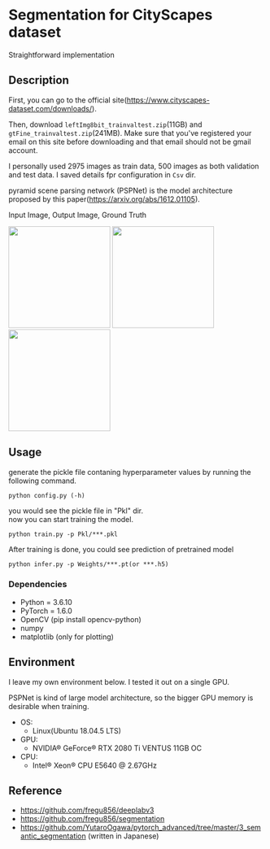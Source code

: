 # Segmentation for CityScapes dataset

Straightforward implementation

## Description
  
First, you can go to the official site(https://www.cityscapes-dataset.com/downloads/).
  
Then, download `leftImg8bit_trainvaltest.zip`(11GB) and `gtFine_trainvaltest.zip`(241MB). Make sure that you've registered your email on this site before downloading and that email should not be gmail account. 

I personally used 2975 images as train data, 500 images as both validation and test data. I saved details fpr configuration in `Csv` dir. 

pyramid scene parsing network (PSPNet) is the model architecture proposed by this paper(https://arxiv.org/abs/1612.01105).

Input Image, Output Image, Ground Truth

  
<img src="https://user-images.githubusercontent.com/51239551/98388785-8ac0b380-2096-11eb-8a61-44401b1ec8b6.png" width="200"/> <img src="https://user-images.githubusercontent.com/51239551/98388903-af1c9000-2096-11eb-88bf-fd5ce39b1d2c.png" width="200"/> <img src="https://user-images.githubusercontent.com/51239551/98388922-b5ab0780-2096-11eb-920b-f768001eb05e.png" width="200"/>

## Usage
  
generate the pickle file contaning hyperparameter values by running the following command.

```
python config.py (-h)
```

you would see the pickle file in "Pkl" dir.  
now you can start training the model.

```
python train.py -p Pkl/***.pkl
```

After training is done, you could see prediction of pretrained model

```
python infer.py -p Weights/***.pt(or ***.h5)
```

### Dependencies
* Python = 3.6.10
* PyTorch = 1.6.0
* OpenCV (pip install opencv-python)
* numpy
* matplotlib (only for plotting)

## Environment
I leave my own environment below. I tested it out on a single GPU.

 PSPNet is kind of large model architecture, so the bigger GPU memory is desirable when training.  
  

* OS:
	* Linux(Ubuntu 18.04.5 LTS) 
* GPU:
	* NVIDIA® GeForce® RTX 2080 Ti VENTUS 11GB OC
* CPU:
	* Intel® Xeon® CPU E5640 @ 2.67GHz

## Reference
* https://github.com/fregu856/deeplabv3
* https://github.com/fregu856/segmentation
* https://github.com/YutaroOgawa/pytorch_advanced/tree/master/3_semantic_segmentation (written in Japanese)
